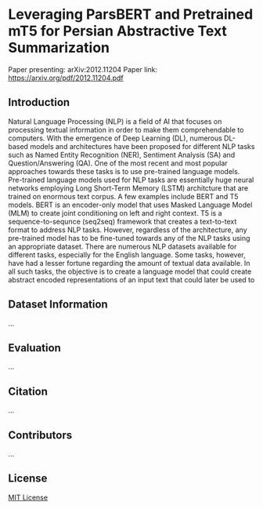 # Leveraging ParsBERT and Pretrained mT5 for Persian Abstractive Text Summarization


Paper presenting: arXiv:2012.11204
Paper link: https://arxiv.org/pdf/2012.11204.pdf


## Introduction
Natural Language Processing (NLP) is a field of AI that focuses on processing textual information in order to make them comprehendable to computers. With the emergence of Deep Learning (DL), numerous DL-based models and architectures have been proposed for different NLP tasks such as Named Entity Recognition (NER), Sentiment Analysis (SA) and Question/Answering (QA). One of the most recent and most popular approaches towards these tasks is to use pre-trained language models. Pre-trained language models used for NLP tasks are essentially huge neural networks employing Long Short-Term Memory (LSTM) architcture that are trained on enormous text corpus. A few examples include BERT and T5 models.  BERT is an encoder-only model that uses Masked Language Model (MLM) to create joint conditioning on left and right context. T5 is a sequence-to-sequnce (seq2seq) framework that creates a text-to-text format to address NLP tasks. However, regardless of the architecture, any pre-trained model has to be fine-tuned towards any of the NLP tasks using an appropriate dataset.
There are numerous NLP datasets available for different tasks, especially for the English language. Some tasks, however, have had a lesser fortune regarding the amount of textual data available.
In all such tasks, the objective is to create a language model that could create abstract encoded representations of an input text that could later be used to 

## Dataset Information
...

## Evaluation
...

## Citation
...

## Contributors
...


## License
[MIT License](LICENSE)
